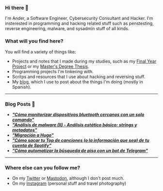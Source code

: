 ### Hi there 👋

I'm Ander, a Software Engineer, Cybersecurity Consultant and Hacker. I'm insterested in programming and hacking related stuff such as penstesting, reverse engineering, malware, and sysadmin stuff of all kinds.

### What will you find here?

You will find a variety of things like:

- Projects and notes that I made during my studies, such as my [Final Year Project](https://github.com/ander94lakx/TFG_Doc) or my [Master's Degree Thesis](https://github.com/ander94lakx/TFM_Doc).
- Programming projects I'm tinkering with.
- Scritps and resources that I use about hacking and reversing stuff.
- My [blog](https://walkonthebyteside.com), which I use to post about the things I'm doing (mostly in Spanish).

<hr />

### Blog Posts 📰

<!--START_SECTION:feed-->
- [***"Cómo monitorizar dispositivos bluetooth cercanos con un solo comando"***](https://ander94lakx.github.io/blog/2023-02-15-bluetooth-monitoring-command-linux/)
- [***"Análisis de malware (II) - Análisis estático básico: strings y metadatos"***](https://ander94lakx.github.io/blog/2022-09-11-malware-analysis-2/)
- [***"Migración a Hugo"***](https://ander94lakx.github.io/blog/2022-08-14-blog-update-hugo/)
- [***"Cómo sacar tu Top de canciones (o la información que sea) de tu cuenta de Spotify"***](https://ander94lakx.github.io/blog/2022-02-13-spotify-data-top-songs/)
- [***"Cómo automatizar la búsqueda de piso con un bot de Telegram"***](https://ander94lakx.github.io/blog/2022-02-05-bot-telegram-buscar-piso/)
<!--END_SECTION:feed-->

<hr />

### Where else can you follow me?
- On my [Twitter](https://twitter.com/andergrma) or <a rel="nofollow me" href="https://mastodon.social/@andergrma">Mastodon</a>, although I don't post much.
- On my [Instagram](https://www.instagram.com/andergrma/) (personal stuff and travel photography)

<!--

### What I stand for here?

- I defend free software and open source as methods to share knowledge among all and to guarantee that knowledge is free. 
- I defend the freedom of information and I'm against the privatisation of knowledge.
- I defend hacking as a tool to learn, understand and guarantee the security and privacy of citizens against the violation of rights of any kind.
- I defend the people's right to be and feel in any way, condemning discrimination of any kind, either by sex, gender, race, sexual orientation, religious orientation or any other kind of discrimination.

If you are in favour of privatising knowledge and making it accessible only to those who can afford it, if you think hacking is for criminals or if you discriminate in any way against people, I don't force you, but I kindly invite you to get the fuck out of here.

-->
